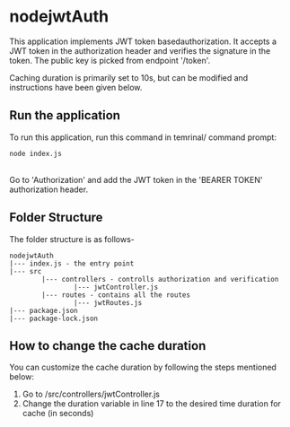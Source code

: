 # nodejwtAuth

This application implements JWT token basedauthorization. It accepts a JWT token in the authorization header and verifies the signature in the token. The public key is picked from endpoint '/token'. 

Caching duration is primarily set to 10s, but can be modified and instructions have been given below. 

## Run the application

To run this application, run this command in temrinal/ command prompt:

    node index.js
<br> Go to 'Authorization' and add the JWT token in the 'BEARER TOKEN' authorization header.

## Folder Structure

The folder structure is as follows-
```
nodejwtAuth
|--- index.js - the entry point
|--- src
		|--- controllers - controlls authorization and verification
				|--- jwtController.js
		|--- routes - contains all the routes
				|--- jwtRoutes.js
|--- package.json
|--- package-lock.json
```

## How to change the cache duration

You can customize the cache duration by following the steps mentioned below:
 1. Go to /src/controllers/jwtController.js
 2. Change the duration variable in line 17 to the desired time duration for cache (in seconds)
